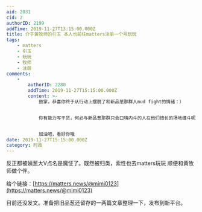 ```yaml
---
aid: 2031
cid: 2
authorID: 2199
addTime: 2019-11-27T13:15:00.000Z
title: 介于黄牧师的引玉 本人也前往matters注册一个号玩玩
tags:
    - matters
    - 引玉
    - 玩玩
    - 牧师
    - 注册
comments:
    -
        authorID: 2280
        addTime: 2019-11-27T15:15:00.000Z
        content: >-
            鼓掌，恭喜你终于从行动上摆脱了和新品葱那群人mud fight的情绪：）


            你有能力写干货，何必与新品葱那群只会口嗨内斗的人在他们擅长的场地缠斗呢？现在集中精力提高自己，写一些干货多好。几个月后，一年后，几年后，那些口嗨内斗的文章谁会去看，能留下的被人记住提起的还是那些干货文章。


            加油吧，看好你哦
date: 2019-11-27T15:15:00.000Z
category: 时政
---
```


反正都被姨葱大V点名是魔怔了。既然被归类，索性也去matters玩玩 顺便和黄牧师做个伴。

给个链接：[https://matters.news/@mimi0123](https://matters.news/@mimi0123)

目前还没发文。准备把旧品葱还留存的一两篇文章整理一下，发布到新平台。
